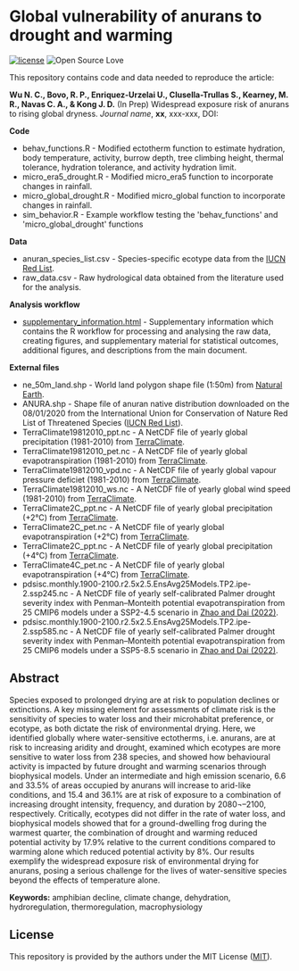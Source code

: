 # Global vulnerability of anurans to drought and warming

[![license](https://img.shields.io/badge/license-MIT%20+%20file%20LICENSE-lightgrey.svg)](https://choosealicense.com/)
![Open Source
Love](https://badges.frapsoft.com/os/v2/open-source.svg?v=103)

This repository contains code and data needed to reproduce the article:

**Wu N. C., Bovo, R. P., Enriquez-Urzelai U., Clusella-Trullas S., Kearney, M. R., Navas C. A., & Kong J. D.** (In Prep) Widespread exposure risk of anurans to rising global dryness. *Journal name*, **xx**, xxx-xxx, DOI: 

**Code**
- behav_functions.R - Modified ectotherm function to estimate hydration, body temperature, activity, burrow depth, tree climbing height, thermal tolerance, hydration tolerance, and activity hydration limit.
- micro_era5_drought.R - Modified micro_era5 function to incorporate changes in rainfall.
- micro_global_drought.R - Modified micro_global function to incorporate changes in rainfall.
- sim_behavior.R - Example workflow testing the 'behav_functions' and 'micro_global_drought' functions

**Data**
- anuran_species_list.csv - Species-specific ecotype data from the [IUCN Red List](https://www.iucnredlist.org/).
- raw_data.csv  - Raw hydrological data obtained from the literature used for the analysis.

**Analysis workflow**
- [supplementary_information.html](https://nicholaswunz.github.io/global-frog-drought/supplementary_information.html) - Supplementary information which contains the R workflow for processing and analysing the raw data, creating figures, and supplementary material for statistical outcomes, additional figures, and descriptions from the main document.

**External files**
- ne_50m_land.shp - World land polygon shape file (1:50m) from [Natural Earth](https://www.naturalearthdata.com/downloads/50m-physical-vectors/).
- ANURA.shp - Shape file of anuran native distribution downloaded on the 08/01/2020 from the International Union for Conservation of Nature Red List of Threatened Species ([IUCN Red List](https://www.iucnredlist.org/resources/spatial-data-download)).
- TerraClimate19812010_ppt.nc - A NetCDF file of yearly global precipitation (1981-2010) from [TerraClimate](https://www.climatologylab.org/terraclimate.html).
- TerraClimate19812010_pet.nc - A NetCDF file of yearly global evapotranspiration (1981-2010) from [TerraClimate](https://www.climatologylab.org/terraclimate.html).
- TerraClimate19812010_vpd.nc - A NetCDF file of yearly global vapour pressure deficiet (1981-2010) from [TerraClimate](https://www.climatologylab.org/terraclimate.html).
- TerraClimate19812010_ws.nc - A NetCDF file of yearly global wind speed (1981-2010) from [TerraClimate](https://www.climatologylab.org/terraclimate.html).
- TerraClimate2C_ppt.nc - A NetCDF file of yearly global precipitation (+2°C) from [TerraClimate](https://www.climatologylab.org/terraclimate.html).
- TerraClimate2C_pet.nc - A NetCDF file of yearly global evapotranspiration (+2°C) from [TerraClimate](https://www.climatologylab.org/terraclimate.html).
- TerraClimate2C_ppt.nc - A NetCDF file of yearly global precipitation (+4°C) from [TerraClimate](https://www.climatologylab.org/terraclimate.html).
- TerraClimate4C_pet.nc - A NetCDF file of yearly global evapotranspiration (+4°C) from [TerraClimate](https://www.climatologylab.org/terraclimate.html).
- pdsisc.monthly.1900-2100.r2.5x2.5.EnsAvg25Models.TP2.ipe-2.ssp245.nc - A NetCDF file of yearly self-calibrated Palmer drought severity index with Penman–Monteith potential evapotranspiration from 25 CMIP6 models under a SSP2-4.5 scenario in [Zhao and Dai (2022)](https://journals.ametsoc.org/view/journals/clim/35/3/JCLI-D-21-0442.1.xml).
- pdsisc.monthly.1900-2100.r2.5x2.5.EnsAvg25Models.TP2.ipe-2.ssp585.nc - A NetCDF file of yearly self-calibrated Palmer drought severity index with Penman–Monteith potential evapotranspiration from 25 CMIP6 models under a SSP5-8.5 scenario in [Zhao and Dai (2022)](https://journals.ametsoc.org/view/journals/clim/35/3/JCLI-D-21-0442.1.xml).

## Abstract
Species exposed to prolonged drying are at risk to population declines or extinctions. A key missing element for assessments of climate risk is the sensitivity of species to water loss and their microhabitat preference, or ecotype, as both dictate the risk of environmental drying. Here, we identified globally where water-sensitive ectotherms, i.e. anurans, are at risk to increasing aridity and drought, examined which ecotypes are more sensitive to water loss from 238 species, and showed how behavioural activity is impacted by future drought and warming scenarios through biophysical models. Under an intermediate and high emission scenario, 6.6 and 33.5% of areas occupied by anurans will increase to arid-like conditions, and 15.4 and 36.1% are at risk of exposure to a combination of increasing drought intensity, frequency, and duration by 2080¬–2100, respectively. Critically, ecotypes did not differ in the rate of water loss, and biophysical models showed that for a ground-dwelling frog during the warmest quarter, the combination of drought and warming reduced potential activity by 17.9% relative to the current conditions compared to warming alone which reduced potential activity by 8%. Our results exemplify the widespread exposure risk of environmental drying for anurans, posing a serious challenge for the lives of water-sensitive species beyond the effects of temperature alone.


**Keywords:** amphibian decline, climate change, dehydration, hydroregulation, thermoregulation, macrophysiology

## License
This repository is provided by the authors under the MIT License ([MIT](http://opensource.org/licenses/MIT)).
